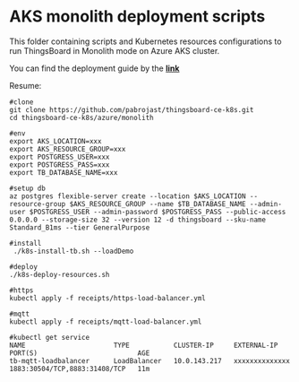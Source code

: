 # AKS monolith deployment scripts

This folder containing scripts and Kubernetes resources configurations to run ThingsBoard in Monolith mode on Azure AKS cluster.

You can find the deployment guide by the [**link**](https://thingsboard.io/docs/user-guide/install/cluster/azure-monolith-setup/)

Resume: 
```
#clone
git clone https://github.com/pabrojast/thingsboard-ce-k8s.git
cd thingsboard-ce-k8s/azure/monolith

#env
export AKS_LOCATION=xxx
export AKS_RESOURCE_GROUP=xxx
export POSTGRESS_USER=xxx
export POSTGRESS_PASS=xxx
export TB_DATABASE_NAME=xxx

#setup db
az postgres flexible-server create --location $AKS_LOCATION --resource-group $AKS_RESOURCE_GROUP --name $TB_DATABASE_NAME --admin-user $POSTGRESS_USER --admin-password $POSTGRESS_PASS --public-access 0.0.0.0 --storage-size 32 --version 12 -d thingsboard --sku-name Standard_B1ms --tier GeneralPurpose

#install
 ./k8s-install-tb.sh --loadDemo

#deploy
./k8s-deploy-resources.sh
 
#https
kubectl apply -f receipts/https-load-balancer.yml

#mqtt
kubectl apply -f receipts/mqtt-load-balancer.yml

#kubectl get service
NAME                      TYPE           CLUSTER-IP     EXTERNAL-IP           PORT(S)                         AGE
tb-mqtt-loadbalancer      LoadBalancer   10.0.143.217   xxxxxxxxxxxxxx       1883:30504/TCP,8883:31408/TCP   11m
```
